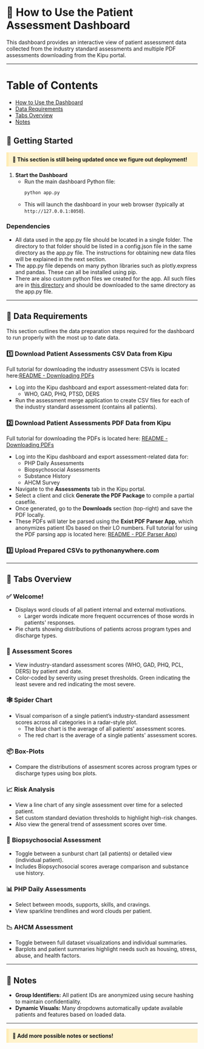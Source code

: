 
# 🧭 How to Use the Patient Assessment Dashboard

This dashboard provides an interactive view of patient assessment data collected from the industry standard assessments and multiple PDF assessments downloading from the Kipu portal. 

---
# Table of Contents

- [How to Use the Dashboard](#how-to-use-the-dashboard)
- [Data Requirements](#data-requirements)
- [Tabs Overview](#tabs-overview)
- [Notes](#notes)

## 🚀 Getting Started

<p style="background-color: #fff3cd; padding: 10px; border-left: 6px solid #ffecb5;">
  <strong>🚧 This section is still being updated once we figure out deployment!</strong>
</p>

1. **Start the Dashboard**
   - Run the main dashboard Python file:
     ```bash
     python app.py
     ```
   - This will launch the dashboard in your web browser (typically at `http://127.0.0.1:8050`).

### Dependencies
- All data used in the app.py file should be located in a single folder. The directory to that folder should be listed in a config.json file in the same directory as the app.py file. The instructions for obtaining new data files will be explained in the next section.
- The app.py file depends on many python libraries such as plotly.express and pandas. These can all be installed using pip.
- There are also custom python files we created for the app. All such files are in [this directory](https://github.com/epanal/uop-capstone-g10/tree/main/dashboard) and should be downloaded to the same directory as the app.py file.

---

## 📁 Data Requirements

This section outlines the data preparation steps required for the dashboard to run properly with the most up to date data.

### 1️⃣ Download Patient Assessments CSV Data from Kipu
Full tutorial for downloading the industry assessment CSVs is located here:[README - Downloading PDFs](https://github.com/epanal/uop-capstone-g10/blob/main/data_wrangling/README%20-%20Downloading%20Standardized%20Assessment%20Files.md)
- Log into the Kipu dashboard and export assessment-related data for:
  - WHO, GAD, PHQ, PTSD, DERS
- Run the assessment merge application to create CSV files for each of the industry standard assessment (contains all patients).
  
### 2️⃣ Download Patient Assessments PDF Data from Kipu 
Full tutorial for downloading the PDFs is located here: [README - Downloading PDFs](https://github.com/epanal/uop-capstone-g10/blob/main/pdf_parsers/parser_app/README%20-%20Downloading%20Assessment%20PDFs.md)
- Log into the Kipu dashboard and export assessment-related data for:
  - PHP Daily Assessments
  - Biopsychosocial Assessments
  - Substance History
  - AHCM Survey
- Navigate to the **Assessments** tab in the Kipu portal.
- Select a client and click **Generate the PDF Package** to compile a partial casefile.
- Once generated, go to the **Downloads** section (top-right) and save the PDF locally.
- These PDFs will later be parsed using the **Exist PDF Parser App**, which anonymizes patient IDs based on their LO numbers. Full tutorial for using the PDF parsing app is located here: [README - PDF Parser App](https://github.com/epanal/uop-capstone-g10/blob/main/pdf_parsers/parser_app/README%20-%20Parsing%20Assessment%20PDFs%20to%20CSVs.md))

### 3️⃣ Upload Prepared CSVs to pythonanywhere.com

---

## 🧩 Tabs Overview

### ✅ **Welcome!**
- Displays word clouds of all patient internal and external motivations.
  - Larger words indicate more frequent occurrences of those words in patients' responses.
- Pie charts showing distributions of patients across program types and discharge types.

### 🔢 **Assessment Scores**
- View industry-standard assessment scores (WHO, GAD, PHQ, PCL, DERS) by patient and date.
- Color-coded by severity using preset thresholds. Green indicating the least severe and red indicating the most severe.

### 🕸️ **Spider Chart**
- Visual comparison of a single patient’s industry-standard assessment scores across all categories in a radar-style plot.
  - The blue chart is the average of all patients' assessment scores.
  - The red chart is the average of a single patients' assessment scores.

### 📦 **Box-Plots**
- Compare the distributions of assesment scores across program types or discharge types using box plots.

### 📈 **Risk Analysis**
- View a line chart of any single assessment over time for a selected patient.
- Set custom standard deviation thresholds to highlight high-risk changes.
- Also view the general trend of assessment scores over time.

### 🏥 **Biopsychosocial Assessment**
- Toggle between a sunburst chart (all patients) or detailed view (individual patient).
- Includes Biopsychosocial scores average comparison and substance use history.

### 📊 **PHP Daily Assessments**
- Select between moods, supports, skills, and cravings.
- View sparkline trendlines and word clouds per patient.

### 📉 **AHCM Assessment**
- Toggle between full dataset visualizations and individual summaries.
- Barplots and patient summaries highlight needs such as housing, stress, abuse, and health factors.

---

## 📝 Notes

- **Group Identifiers:** All patient IDs are anonymized using secure hashing to maintain confidentiality.
- **Dynamic Visuals:** Many dropdowns automatically update available patients and features based on loaded data.

---
<p style="background-color: #fff3cd; padding: 10px; border-left: 6px solid #ffecb5;">
  <strong>🚧 Add more possible notes or sections!</strong>
</p>
